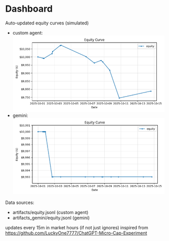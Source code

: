 # Dashboard

Auto-updated equity curves (simulated)

- custom agent: ![Equity Curve](artifacts/equity.png?v=a0a3008)
- gemini: ![Equity Curve (Gemini)](artifacts_gemini/equity.png?v=a0a3008)

Data sources:
- artifacts/equity.jsonl (custom agent)
- artifacts_gemini/equity.jsonl (gemini)

updates every 15m in market hours (if not just ignores)
inspired from https://github.com/LuckyOne7777/ChatGPT-Micro-Cap-Experiment